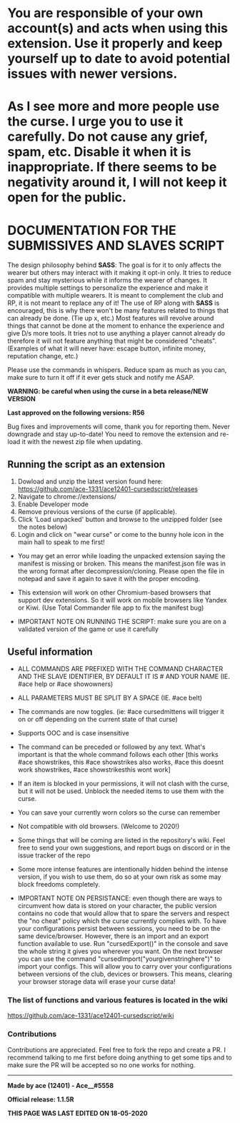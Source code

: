 

# You are responsible of your own account(s) and acts when using this extension. Use it properly and keep yourself up to date to avoid potential issues with newer versions. 


# As I see more and more people use the curse. I urge you to use it carefully. Do not cause any grief, spam, etc. Disable it when it is inappropriate. If there seems to be negativity around it, I will not keep it open for the public.



















# DOCUMENTATION FOR THE SUBMISSIVES AND SLAVES SCRIPT

The design philosophy behind **SASS**: The goal is for it to only affects the wearer but others may interact with it making it opt-in only. It tries to reduce spam and stay mysterious while it informs the wearer of changes. It provides multiple settings to personalize the experience and make it compatible with multiple wearers. It is meant to complement the club and RP, it is not meant to replace any of it! The use of RP along with **SASS** is encouraged, this is why there won't be many features related to things that can already be done. (Tie up x, etc.) Most features will revolve around things that cannot be done at the moment to enhance the experience and give D/s more tools. It tries not to use anything a player cannot already do therefore it will not feature anything that might be considered "cheats". (Examples of what it will never have: escape button, infinite money, reputation change, etc.)

Please use the commands in whispers. Reduce spam as much as you can, make sure to turn it off if it ever gets stuck and notify me ASAP.

**WARNING: be careful when using the curse in a beta release/NEW VERSION**

**Last approved on the following versions: R56**

Bug fixes and improvements will come, thank you for reporting them. Never downgrade and stay up-to-date! You need to remove the extension and re-load it with the newest zip file when updating.

## Running the script as an extension
1. Dowload and unzip the latest version found here: https://github.com/ace-1331/ace12401-cursedscript/releases
2. Navigate to chrome://extensions/
3. Enable Developer mode
4. Remove previous versions of the curse (if applicable).
5. Click 'Load unpacked' button and browse to the unzipped folder (see the notes below)
6. Login and click on "wear curse" or come to the bunny hole icon in the main hall to speak to me first!

- You may get an error while loading the unpacked extension saying the manifest is missing or broken. This means the manifest.json file was in the wrong format after decompression/cloning. Please open the file in notepad and save it again to save it with the proper encoding.

- This extension will work on other Chromium-based browsers that support dev extensions. So it will work on mobile browsers like Yandex or Kiwi. (Use Total Commander file app to fix the manifest bug)

- IMPORTANT NOTE ON RUNNING THE SCRIPT: make sure you are on a validated version of the game or use it carefully

## Useful information
- ALL COMMANDS ARE PREFIXED WITH THE COMMAND CHARACTER AND THE SLAVE IDENTIFIER, BY DEFAULT IT IS # AND YOUR NAME (IE. #ace help or #ace showowners)
- ALL PARAMETERS MUST BE SPLIT BY A SPACE (IE. #ace belt)
- The commands are now toggles. (ie: #ace cursedmittens will trigger it on or off depending on the current state of that curse)
- Supports OOC and is case insensitive
- The command can be preceded or followed by any text. What's important is that the whole command follows each other [this works #ace showstrikes, this #ace showstrikes also works, #ace this doesnt work showstrikes, #ace showstrikesthis wont work]
- If an item is blocked in your permissions, it will not clash with the curse, but it will not be used. Unblock the needed items to use them with the curse.
- You can save your currently worn colors so the curse can remember
- Not compatible with old browsers. (Welcome to 2020!)
- Some things that will be coming are listed in the repository's wiki. Feel free to send your own suggestions, and report bugs on discord or in the issue tracker of the repo
- Some more intense features are intentionally hidden behind the intense version, if you wish to use them, do so at your own risk as some may block freedoms completely.

- IMPORTANT NOTE ON PERSISTANCE: even though there are ways to circumvent how data is stored on your character, the public version contains no code that would allow that to spare the servers and respect the "no cheat" policy which the curse currently complies with. To have your configurations persist between sessions, you need to be on the same device/browser. However, there is an import and an export function available to use. Run "cursedExport()" in the console and save the whole string it gives you wherever you want. On the next browser you can use the command "cursedImport("yourgivenstringhere")" to import your configs. This will allow you to carry over your configurations between versions of the club, devices or browsers. This means, clearing your browser storage data will erase your curse data!

### The list of functions and various features is located in the wiki
https://github.com/ace-1331/ace12401-cursedscript/wiki

### Contributions
Contributions are appreciated. Feel free to fork the repo and create a PR. 
I recommend talking to me first before doing anything to get some tips and to make sure the PR will be accepted so no one works for nothing.

-----------------------------------------------
**Made by ace (12401) - Ace__#5558**

**Official release: 1.1.5R**

**THIS PAGE WAS LAST EDITED ON 18-05-2020**
